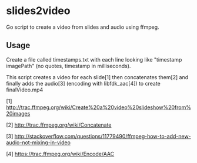 # slides2video
Go script to create a video from slides and audio using ffmpeg. 

## Usage
Create a file called timestamps.txt with each line looking like "timestamp imagePath" (no quotes, timestamp in milliseconds). 

This script creates a video for each slide[1] then concatenates them[2] and finally adds the audio[3] (encoding with libfdk_aac[4]) to create finalVideo.mp4

[1] http://trac.ffmpeg.org/wiki/Create%20a%20video%20slideshow%20from%20images

[2] http://trac.ffmpeg.org/wiki/Concatenate

[3] http://stackoverflow.com/questions/11779490/ffmpeg-how-to-add-new-audio-not-mixing-in-video

[4] https://trac.ffmpeg.org/wiki/Encode/AAC
